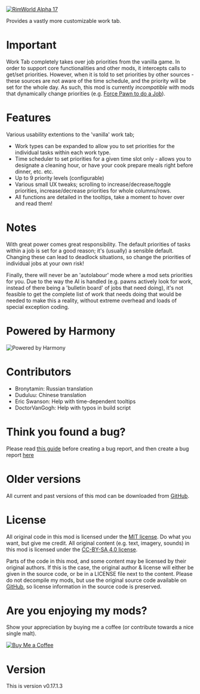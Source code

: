 [![RimWorld Alpha 17](https://img.shields.io/badge/RimWorld-Alpha%2017-brightgreen.svg)](http://rimworldgame.com/)

Provides a vastly more customizable work tab. 

# Important
Work Tab completely takes over job priorities from the vanilla game. In order to support core functionalities and other mods, it intercepts calls to get/set priorities. However, when it is told to set priorities by other sources - these sources are not aware of the time schedule, and the priority will be set for the whole day. As such, this mod is currently *incompatible* with mods that dynamically change priorities (e.g. [Force Pawn to do a Job](http://steamcommunity.com/sharedfiles/filedetails/?id=937170538)).

# Features
Various usability extentions to the 'vanilla' work tab; 
 - Work types can be expanded to allow you to set priorities for the individual tasks within each work type. 
 - Time scheduler to set priorities for a given time slot only - allows you to designate a cleaning hour, or have your cook prepare meals right before dinner, etc. etc. 
 - Up to 9 priority levels (configurable)
 - Various small UX tweaks; scrolling to increase/decrease/toggle priorities, increase/decrease priorities for whole columns/rows.
 - All functions are detailed in the tooltips, take a moment to hover over and read them!

# Notes
With great power comes great responsibility. The default priorities of tasks within a job is set for a good reason; it's (usually) a sensible default. Changing these can lead to deadlock situations, so change the priorities of individual jobs at your own risk! 

Finally, there will never be an 'autolabour' mode where a mod sets priorities for you. Due to the way the AI is handled (e.g. pawns actively look for work, instead of there being a 'bulletin board' of jobs that need doing), it's not feasible to get the complete list of work that needs doing that would be needed to make this a reality, without extreme overhead and loads of special exception coding.

# Powered by Harmony
![Powered by Harmony](https://camo.githubusercontent.com/074bf079275fa90809f51b74e9dd0deccc70328f/68747470733a2f2f7332342e706f7374696d672e6f72672f3538626c31727a33392f6c6f676f2e706e67)

# Contributors
 - Bronytamin:	Russian translation
 - Duduluu:	Chinese translation
 - Eric Swanson:	Help with time-dependent tooltips
 - DoctorVanGogh:	Help with typos in build script

# Think you found a bug? 
Please read [this guide](http://steamcommunity.com/sharedfiles/filedetails/?id=725234314) before creating a bug report,
 and then create a bug report [here](https://github.com/FluffierThanThou/WorkTab/issues)

# Older versions
All current and past versions of this mod can be downloaded from [GitHub](https://github.com/FluffierThanThou/WorkTab/releases).

# License
All original code in this mod is licensed under the [MIT license](https://opensource.org/licenses/MIT). Do what you want, but give me credit. 
All original content (e.g. text, imagery, sounds) in this mod is licensed under the [CC-BY-SA 4.0 license](http://creativecommons.org/licenses/by-sa/4.0/).

Parts of the code in this mod, and some content may be licensed by their original authors. If this is the case, the original author & license will either be given in the source code, or be in a LICENSE file next to the content. Please do not decompile my mods, but use the original source code available on [GitHub](https://github.com/FluffierThanThou/WorkTab/), so license information in the source code is preserved.

# Are you enjoying my mods?
Show your appreciation by buying me a coffee (or contribute towards a nice single malt).

[![Buy Me a Coffee](http://i.imgur.com/EjWiUwx.gif)](https://ko-fi.com/fluffymods)

# Version
This is version v0.17.1.3